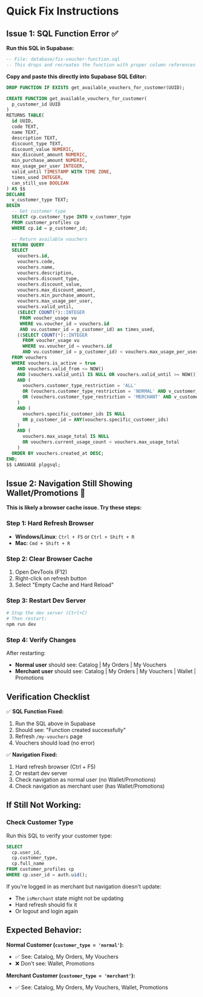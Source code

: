 # Quick Fix Instructions

## Issue 1: SQL Function Error ✅

**Run this SQL in Supabase:**
```sql
-- File: database/fix-voucher-function.sql
-- This drops and recreates the function with proper column references
```

**Copy and paste this directly into Supabase SQL Editor:**

```sql
DROP FUNCTION IF EXISTS get_available_vouchers_for_customer(UUID);

CREATE FUNCTION get_available_vouchers_for_customer(
  p_customer_id UUID
)
RETURNS TABLE(
  id UUID,
  code TEXT,
  name TEXT,
  description TEXT,
  discount_type TEXT,
  discount_value NUMERIC,
  max_discount_amount NUMERIC,
  min_purchase_amount NUMERIC,
  max_usage_per_user INTEGER,
  valid_until TIMESTAMP WITH TIME ZONE,
  times_used INTEGER,
  can_still_use BOOLEAN
) AS $$
DECLARE
  v_customer_type TEXT;
BEGIN
  -- Get customer type
  SELECT cp.customer_type INTO v_customer_type
  FROM customer_profiles cp
  WHERE cp.id = p_customer_id;

  -- Return available vouchers
  RETURN QUERY
  SELECT
    vouchers.id,
    vouchers.code,
    vouchers.name,
    vouchers.description,
    vouchers.discount_type,
    vouchers.discount_value,
    vouchers.max_discount_amount,
    vouchers.min_purchase_amount,
    vouchers.max_usage_per_user,
    vouchers.valid_until,
    (SELECT COUNT(*)::INTEGER
     FROM voucher_usage vu
     WHERE vu.voucher_id = vouchers.id
     AND vu.customer_id = p_customer_id) as times_used,
    ((SELECT COUNT(*)::INTEGER
      FROM voucher_usage vu
      WHERE vu.voucher_id = vouchers.id
      AND vu.customer_id = p_customer_id) < vouchers.max_usage_per_user) as can_still_use
  FROM vouchers
  WHERE vouchers.is_active = true
    AND vouchers.valid_from <= NOW()
    AND (vouchers.valid_until IS NULL OR vouchers.valid_until >= NOW())
    AND (
      vouchers.customer_type_restriction = 'ALL'
      OR (vouchers.customer_type_restriction = 'NORMAL' AND v_customer_type = 'normal')
      OR (vouchers.customer_type_restriction = 'MERCHANT' AND v_customer_type = 'merchant')
    )
    AND (
      vouchers.specific_customer_ids IS NULL
      OR p_customer_id = ANY(vouchers.specific_customer_ids)
    )
    AND (
      vouchers.max_usage_total IS NULL
      OR vouchers.current_usage_count < vouchers.max_usage_total
    )
  ORDER BY vouchers.created_at DESC;
END;
$$ LANGUAGE plpgsql;
```

## Issue 2: Navigation Still Showing Wallet/Promotions 🔄

**This is likely a browser cache issue. Try these steps:**

### Step 1: Hard Refresh Browser
- **Windows/Linux**: `Ctrl + F5` or `Ctrl + Shift + R`
- **Mac**: `Cmd + Shift + R`

### Step 2: Clear Browser Cache
1. Open DevTools (F12)
2. Right-click on refresh button
3. Select "Empty Cache and Hard Reload"

### Step 3: Restart Dev Server
```bash
# Stop the dev server (Ctrl+C)
# Then restart:
npm run dev
```

### Step 4: Verify Changes
After restarting:
- **Normal user** should see: Catalog | My Orders | My Vouchers
- **Merchant user** should see: Catalog | My Orders | My Vouchers | Wallet | Promotions

## Verification Checklist

✅ **SQL Function Fixed:**
1. Run the SQL above in Supabase
2. Should see: "Function created successfully"
3. Refresh `/my-vouchers` page
4. Vouchers should load (no error)

✅ **Navigation Fixed:**
1. Hard refresh browser (Ctrl + F5)
2. Or restart dev server
3. Check navigation as normal user (no Wallet/Promotions)
4. Check navigation as merchant user (has Wallet/Promotions)

## If Still Not Working:

### Check Customer Type
Run this SQL to verify your customer type:
```sql
SELECT
  cp.user_id,
  cp.customer_type,
  cp.full_name
FROM customer_profiles cp
WHERE cp.user_id = auth.uid();
```

If you're logged in as merchant but navigation doesn't update:
- The `isMerchant` state might not be updating
- Hard refresh should fix it
- Or logout and login again

## Expected Behavior:

**Normal Customer (`customer_type = 'normal'`):**
- ✅ See: Catalog, My Orders, My Vouchers
- ❌ Don't see: Wallet, Promotions

**Merchant Customer (`customer_type = 'merchant'`):**
- ✅ See: Catalog, My Orders, My Vouchers, Wallet, Promotions
